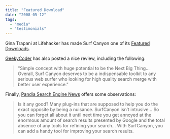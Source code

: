 ```yaml
---
title: "Featured Download"
date: "2008-05-12"
tags: 
  - "media"
  - "testimonials"
---
```


Gina Trapani at Lifehacker has made Surf Canyon one of its [Featured Downloads](http://lifehacker.com/389390/surf-canyon-browser-extension-deepens-search-results).

[GeekyCoder](http://geekycoder.wordpress.com/2008/05/10/reviewweb-expand-the-web-through-surf-canyon/) has also posted a nice review, including the following:

> "Simple concept with huge potential to be the Next Big Thing... Overall, Surf Canyon deserves to be a indispensable toolkit to any serious web surfer who looking for high quality search merge with better user experience."

Finally, [Pandia Search Engine News](http://www.pandia.com/sew/661-surfcanyon.html) offers some observations:

> Is it any good? Many plug-ins that are supposed to help you do the exact opposite by being a nuisance. SurfCanyon isn’t intrusive... So you can forget all about it until next time you get annoyed at the enormous amount of search results presented by Google and the total absence of any tools for refining your search... With SurfCanyon, you can add a handy tool for improving your search results.
